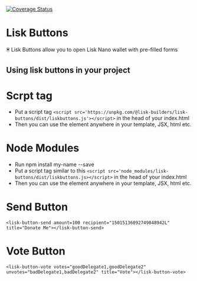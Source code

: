 [![Coverage Status](https://coveralls.io/repos/github/lisk-builders/lisk-buttons/badge.svg?branch=master)](https://coveralls.io/github/lisk-builders/lisk-buttons?branch=master)
# Lisk Buttons
🖲️ Lisk Buttons allow you to open Lisk Nano wallet with pre-filled forms

## Using lisk buttons in your project

# Scrpt tag
- Put a script tag `<script src='https://unpkg.com/@lisk-builders/lisk-buttons/dist/liskbuttons.js'></script>` in the head of your index.html
- Then you can use the element anywhere in your template, JSX, html etc.

# Node Modules
- Run npm install my-name --save
- Put a script tag similar to this `<script src='node_modules/lisk-buttons/dist/liskbuttons.js></script>` in the head of your index.html
- Then you can use the element anywhere in your template, JSX, html etc.

# Send Button
```
<lisk-button-send amount=100 recipient="15015136092749848942L" title="Donate Me"></lisk-button-send>
```

# Vote Button
```
<lisk-button-vote votes="goodDelegate1,goodDelegate2" unvotes="badDelegate1,badDelegate2" title="Vote"></lisk-button-vote>
```


